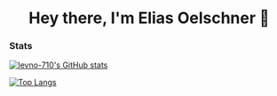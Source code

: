 <h1 align="center">Hey there, I'm Elias Oelschner 👋</h1>

### Stats
[![levno-710's GitHub stats](https://github-readme-stats-one-bice.vercel.app/api?username=levno-710&layout=compact&role=OWNER,ORGANIZATION_MEMBER,COLLABORATOR)](https://github.com/levno-710)

[![Top Langs](https://github-readme-stats-one-bice.vercel.app/api/top-langs/?username=levno-710&langs_count=10&layout=compact&role=OWNER)](https://github.com/levno-710)
